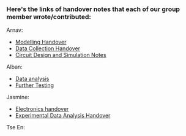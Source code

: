 ### Here's the links of handover notes that each of our group member wrote/contributed:

Arnav:
- [Modelling Handover](/Modelling/DiffuseSim/README.md)
- [Data Collection Handover](/Testing%20Rig/DataCollection/README.md)
- [Circuit Design and Simulation Notes](/Testing%20Rig/PhotodiodeAmplification/Design%20and%20Simulations//README.md)

Alban: 
- [Data analysis](/Testing%20Rig/Data%20Analysis/README.md)
- [Further Testing](/Testing%20Rig/Further%20Testing/README.md)

Jasmine:  
- [Electronics handover](https://github.com/ArnavKoshy/GM2-OptogeneticControl/blob/main/Testing%20Rig/PhotodiodeAmplification/Circuit%20Documentation.md)  
- [Experimental Data Analysis Handover](https://github.com/ArnavKoshy/GM2-OptogeneticControl/blob/main/Testing%20Rig/Data%20Analysis/Data%20Analysis%20Documentation.md)  

Tse En:  
